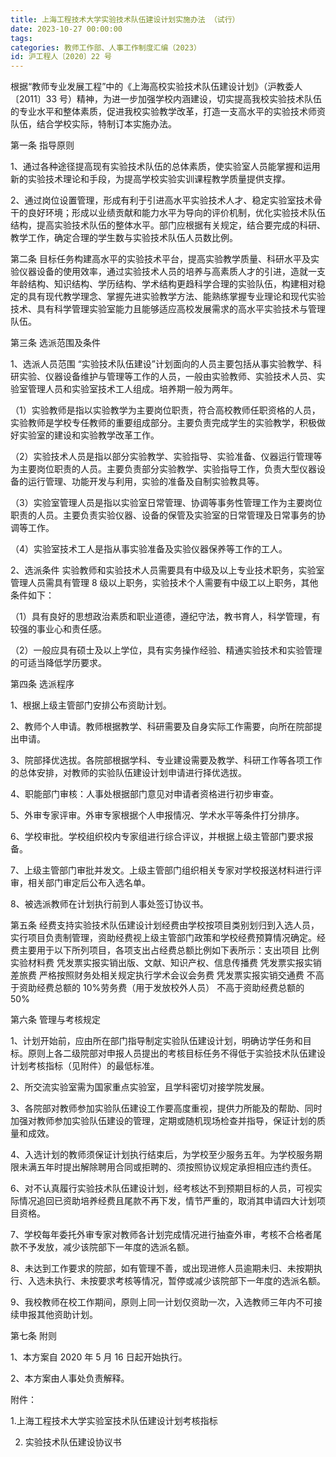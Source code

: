 ```yaml
---
title: 上海工程技术大学实验技术队伍建设计划实施办法 （试行）
date: 2023-10-27 00:00:00
tags:
categories: 教师工作部、人事工作制度汇编（2023）
id: 沪工程人〔2020〕22 号
---
```


根据“教师专业发展工程”中的《上海高校实验技术队伍建设计划》（沪教委人〔2011〕33 号）精神，为进一步加强学校内涵建设，切实提高我校实验技术队伍的专业水平和整体素质，促进我校实验教学改革，打造一支高水平的实验技术师资队伍，结合学校实际，特制订本实施办法。

第一条 指导原则

1、通过各种途径提高现有实验技术队伍的总体素质，使实验室人员能掌握和运用新的实验技术理论和手段，为提高学校实验实训课程教学质量提供支撑。

2、通过岗位设置管理，形成有利于引进高水平实验技术人才、稳定实验室技术骨干的良好环境；形成以业绩贡献和能力水平为导向的评价机制，优化实验技术队伍结构，提高实验技术队伍的整体水平。部门应根据有关规定，结合要完成的科研、教学工作，确定合理的学生数与实验技术队伍人员数比例。

第二条 目标任务构建高水平的实验技术平台，提高实验教学质量、科研水平及实验仪器设备的使用效率，通过实验技术人员的培养与高素质人才的引进，造就一支年龄结构、知识结构、学历结构、学术结构更趋科学合理的实验队伍，构建相对稳定的具有现代教学理念、掌握先进实验教学方法、能熟练掌握专业理论和现代实验技术、具有科学管理实验室能力且能够适应高校发展需求的高水平实验技术与管理队伍。

第三条 选派范围及条件

1、选派人员范围 “实验技术队伍建设”计划面向的人员主要包括从事实验教学、科研实验、仪器设备维护与管理等工作的人员，一般由实验教师、实验技术人员、实验室管理人员和实验室技术工人组成。培养期一般为两年。

（1）实验教师是指以实验教学为主要岗位职责，符合高校教师任职资格的人员，实验教师是学校专任教师的重要组成部分。主要负责完成学生的实验教学，积极做好实验室的建设和实验教学改革工作。

（2）实验技术人员是指以部分实验教学、实验指导、实验准备、仪器运行管理等为主要岗位职责的人员。主要负责部分实验教学、实验指导工作，负责大型仪器设备的运行管理、功能开发与利用，实验的准备及自制实验教具等。

（3）实验室管理人员是指以实验室日常管理、协调等事务性管理工作为主要岗位职责的人员。主要负责实验仪器、设备的保管及实验室的日常管理及日常事务的协调等工作。

（4）实验室技术工人是指从事实验准备及实验仪器保养等工作的工人。

2、选派条件 实验教师和实验技术人员需要具有中级及以上专业技术职务，实验室管理人员需具有管理 8 级以上职务，实验技术个人需要有中级工以上职务，其他条件如下：

（1）具有良好的思想政治素质和职业道德，遵纪守法，教书育人，科学管理，有较强的事业心和责任感。

（2）一般应具有硕士及以上学位，具有实务操作经验、精通实验技术和实验管理的可适当降低学历要求。

第四条 选派程序

1、根据上级主管部门安排公布资助计划。

2、教师个人申请。教师根据教学、科研需要及自身实际工作需要，向所在院部提出申请。

3、院部择优选拔。各院部根据学科、专业建设需要及教学、科研工作等各项工作的总体安排，对教师的实验队伍建设计划申请进行择优选拔。

4、职能部门审核：人事处根据部门意见对申请者资格进行初步审查。

5、外审专家评审。外审专家根据个人申报情况、学术水平等条件打分排序。

6、学校审批。学校组织校内专家组进行综合评议，并根据上级主管部门要求报备。

7、上级主管部门审批并发文。上级主管部门组织相关专家对学校报送材料进行评审，相关部门审定后公布入选名单。

8、被选派教师在计划执行前到人事处签订协议书。

第五条 经费支持实验技术队伍建设计划经费由学校按项目类别划归到入选人员，实行项目负责制管理，资助经费视上级主管部门政策和学校经费预算情况确定。经费主要用于以下所列项目，各项支出占经费总额比例如下表所示：支出项目 比例实验材料费 凭发票实报实销出版、文献、知识产权、信息传播费 凭发票实报实销 差旅费 严格按照财务处相关规定执行学术会议会务费 凭发票实报实销交通费 不高于资助经费总额的 10%劳务费（用于发放校外人员） 不高于资助经费总额的 50%

第六条 管理与考核规定

1、计划开始前，应由所在部门指导制定实验队伍建设计划，明确访学任务和目标。原则上各二级院部对申报人员提出的考核目标任务不得低于实验技术队伍建设计划考核指标（见附件）的最低标准。

2、所交流实验室需为国家重点实验室，且学科密切对接学院发展。

3、各院部对教师参加实验队伍建设工作要高度重视，提供力所能及的帮助、同时加强对教师参加实验队伍建设的管理，定期或随机现场检查并指导，保证计划的质量和成效。

4、入选计划的教师须保证计划执行结束后，为学校至少服务五年。为学校服务期限未满五年时提出解除聘用合同或拒聘的、须按照协议规定承担相应违约责任。

6、对不认真履行实验技术队伍建设计划，经考核达不到预期目标的人员，可视实际情况追回已资助培养经费且尾款不再下发，情节严重的，取消其申请四大计划项目资格。

7、学校每年委托外审专家对教师各计划完成情况进行抽查外审，考核不合格者尾款不予发放，减少该院部下一年度的选派名额。

8、未达到工作要求的院部，如有管理不善，或出现进修人员逾期未归、未按期执行、入选未执行、未按要求考核等情况，暂停或减少该院部下一年度的选派名额。

9、我校教师在校工作期间，原则上同一计划仅资助一次，入选教师三年内不可接续申报其他资助计划。

第七条 附则

1、本方案自 2020 年 5 月 16 日起开始执行。

2、本方案由人事处负责解释。 

附件：

1.上海工程技术大学实验室技术队伍建设计划考核指标

2. 实验技术队伍建设协议书
